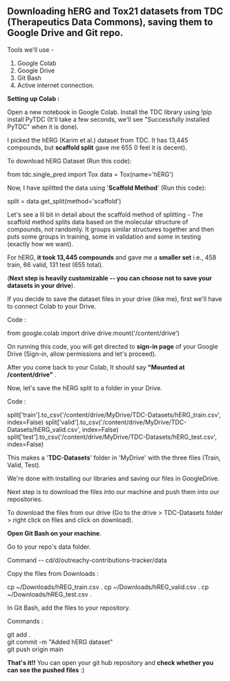 ## Downloading hERG and Tox21 datasets from TDC (Therapeutics Data Commons), saving them to Google Drive and Git repo.

Tools we'll use -

1. Google Colab
2. Google Drive
3. Git Bash
4. Active internet connection.

**Setting up Colab :**

Open a new notebook in Google Colab.
Install the TDC library using !pip install PyTDC (It'll take a few seconds, we'll see "Successfully installed PyTDC" when it is done).

I picked the hERG (Karim et al.) dataset from TDC. It has 13,445 compounds, but **scaffold split** gave me 655 (I feel it is decent).

To download hERG Dataset (Run this code):

from tdc.single_pred import Tox
data = Tox(name='hERG')

Now, I have splitted the data using '**Scaffold Method**' (Run this code):

split = data.get_split(method='scaffold')

Let's see a lil bit in detail about the scaffold method of splitting - The scaffold method splits data based on the molecular structure of compounds, not randomly. It groups similar structures together and then puts some groups in training, some in validation and some in testing (exactly how we want).

For hERG, **it took 13,445 compounds** and gave me a **smaller set** i.e., 458 train, 66 valid, 131 test (655 total).

(**Next step is heavily customizable -- you can choose not to save your datasets in your drive**).

If you decide to save the dataset files in your drive (like me), first we'll have to connect Colab to your Drive.

Code :

from google.colab import drive
drive.mount('/content/drive')

On running this code, you will get directed to **sign-in page** of your Google Drive (Sign-in, allow permissions and let's proceed).

After you come back to your Colab, It should say **"Mounted at /content/drive"** .

Now, let's save the hERG split to a folder in your Drive.

Code :

split['train'].to_csv('/content/drive/MyDrive/TDC-Datasets/hERG_train.csv', index=False)
split['valid'].to_csv('/content/drive/MyDrive/TDC-Datasets/hERG_valid.csv', index=False)
split['test'].to_csv('/content/drive/MyDrive/TDC-Datasets/hERG_test.csv', index=False)

This makes a '**TDC-Datasets**' folder in 'MyDrive' with the three files (Train, Valid, Test).

We're done with installing our libraries and saving our files in GoogleDrive.

Next step is to download the files into our machine and push them into our repositories.

To download the files from our drive (Go to the drive > TDC-Datasets folder > right click on files and click on download).

**Open Git Bash on your machine**.

Go to your repo's data folder.

Command -- cd/d/outreachy-contributions-tracker/data

Copy the files from Downloads :

cp ~/Downloads/hREG_train.csv .
cp ~/Downloads/hREG_valid.csv .
cp ~/Downloads/hREG_test.csv .

In Git Bash, add the files to your repository.

Commands :

git add .  
git commit -m "Added hERG dataset"  
git push origin main  

**That's it!!** You can open your git hub repository and **check whether you can see the pushed files** :)
